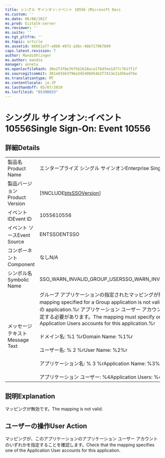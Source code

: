 ```yaml
---
title: シングル サインオン:イベント 10556 |Microsoft Docs
ms.custom: ''
ms.date: 06/08/2017
ms.prod: biztalk-server
ms.reviewer: ''
ms.suite: ''
ms.tgt_pltfrm: ''
ms.topic: article
ms.assetid: 66661a77-e8b0-4972-a3bc-4bb717967699
caps.latest.revision: 7
author: MandiOhlinger
ms.author: mandia
manager: anneta
ms.openlocfilehash: 30e2f3f8e76f5b2b18aca176dfee1d77c7b1ff1f
ms.sourcegitcommit: 381e83d43796a345488d54b3f7413e11d56ad7be
ms.translationtype: MT
ms.contentlocale: ja-JP
ms.lasthandoff: 05/07/2019
ms.locfileid: "65398833"
---
```

# <a name="single-sign-on-event-10556"></a><span data-ttu-id="bae4e-102">シングル サインオン:イベント 10556</span><span class="sxs-lookup"><span data-stu-id="bae4e-102">Single Sign-On: Event 10556</span></span>
## <a name="details"></a><span data-ttu-id="bae4e-103">詳細</span><span class="sxs-lookup"><span data-stu-id="bae4e-103">Details</span></span>  
  
|                 |                                                                                                                                                                                                                                                                                   |
|-----------------|-----------------------------------------------------------------------------------------------------------------------------------------------------------------------------------------------------------------------------------------------------------------------------------|
|  <span data-ttu-id="bae4e-104">製品名</span><span class="sxs-lookup"><span data-stu-id="bae4e-104">Product Name</span></span>   |                                                                                                                             <span data-ttu-id="bae4e-105">エンタープライズ シングル サインオン</span><span class="sxs-lookup"><span data-stu-id="bae4e-105">Enterprise Single Sign-On</span></span>                                                                                                                             |
| <span data-ttu-id="bae4e-106">製品バージョン</span><span class="sxs-lookup"><span data-stu-id="bae4e-106">Product Version</span></span> |                                                                                                            [!INCLUDE[btsSSOVersion](../includes/btsssoversion-md.md)]                                                                                                             |
|    <span data-ttu-id="bae4e-107">イベント ID</span><span class="sxs-lookup"><span data-stu-id="bae4e-107">Event ID</span></span>     |                                                                                                                                       <span data-ttu-id="bae4e-108">10556</span><span class="sxs-lookup"><span data-stu-id="bae4e-108">10556</span></span>                                                                                                                                       |
|  <span data-ttu-id="bae4e-109">イベント ソース</span><span class="sxs-lookup"><span data-stu-id="bae4e-109">Event Source</span></span>   |                                                                                                                                      <span data-ttu-id="bae4e-110">ENTSSO</span><span class="sxs-lookup"><span data-stu-id="bae4e-110">ENTSSO</span></span>                                                                                                                                       |
|    <span data-ttu-id="bae4e-111">コンポーネント</span><span class="sxs-lookup"><span data-stu-id="bae4e-111">Component</span></span>    |                                                                                                                                        <span data-ttu-id="bae4e-112">なし</span><span class="sxs-lookup"><span data-stu-id="bae4e-112">N/A</span></span>                                                                                                                                        |
|  <span data-ttu-id="bae4e-113">シンボル名</span><span class="sxs-lookup"><span data-stu-id="bae4e-113">Symbolic Name</span></span>  |                                                                                                                            <span data-ttu-id="bae4e-114">SSO_WARN_INVALID_GROUP_USER</span><span class="sxs-lookup"><span data-stu-id="bae4e-114">SSO_WARN_INVALID_GROUP_USER</span></span>                                                                                                                            |
|  <span data-ttu-id="bae4e-115">メッセージ テキスト</span><span class="sxs-lookup"><span data-stu-id="bae4e-115">Message Text</span></span>   | <span data-ttu-id="bae4e-116">グループ アプリケーションの指定されたマッピングが無効です。</span><span class="sxs-lookup"><span data-stu-id="bae4e-116">The mapping specified for a Group application is not valid.</span></span> <span data-ttu-id="bae4e-117">マッピングは、この application.%r アプリケーション ユーザー アカウントのいずれかを指定する必要があります。</span><span class="sxs-lookup"><span data-stu-id="bae4e-117">The mapping must specify one of the Application Users accounts for this application.%r</span></span><br /><br /> <span data-ttu-id="bae4e-118">ドメイン名: %1 %r</span><span class="sxs-lookup"><span data-stu-id="bae4e-118">Domain Name: %1%r</span></span><br /><br /> <span data-ttu-id="bae4e-119">ユーザー名: % 2 %r</span><span class="sxs-lookup"><span data-stu-id="bae4e-119">User Name: %2%r</span></span><br /><br /> <span data-ttu-id="bae4e-120">アプリケーション名: % 3 %r</span><span class="sxs-lookup"><span data-stu-id="bae4e-120">Application Name: %3%r</span></span><br /><br /> <span data-ttu-id="bae4e-121">アプリケーション ユーザー: %4</span><span class="sxs-lookup"><span data-stu-id="bae4e-121">Application Users: %4</span></span> |
  
## <a name="explanation"></a><span data-ttu-id="bae4e-122">説明</span><span class="sxs-lookup"><span data-stu-id="bae4e-122">Explanation</span></span>  
 <span data-ttu-id="bae4e-123">マッピングが無効です。</span><span class="sxs-lookup"><span data-stu-id="bae4e-123">The mapping is not valid.</span></span>  
  
## <a name="user-action"></a><span data-ttu-id="bae4e-124">ユーザーの操作</span><span class="sxs-lookup"><span data-stu-id="bae4e-124">User Action</span></span>  
 <span data-ttu-id="bae4e-125">マッピングが、このアプリケーションのアプリケーション ユーザー アカウントのいずれかを指定することを確認します。</span><span class="sxs-lookup"><span data-stu-id="bae4e-125">Check that the mapping specifies one of the Application User accounts for this application.</span></span>